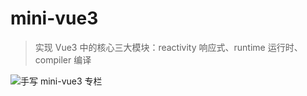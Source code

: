 # mini-vue3
> 实现 Vue3 中的核心三大模块：reactivity 响应式、runtime 运行时、compiler 编译

![手写 mini-vue3 专栏](https://p9-juejin.byteimg.com/tos-cn-i-k3u1fbpfcp/427fc70c962a4cff9dcfe0b6eeea3534~tplv-k3u1fbpfcp-watermark.image?)

